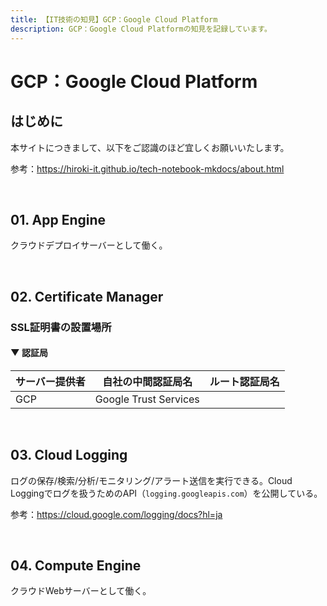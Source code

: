```yaml
---
title: 【IT技術の知見】GCP：Google Cloud Platform
description: GCP：Google Cloud Platformの知見を記録しています。
---
```


# GCP：Google Cloud Platform

## はじめに

本サイトにつきまして、以下をご認識のほど宜しくお願いいたします。

参考：https://hiroki-it.github.io/tech-notebook-mkdocs/about.html

<br>

## 01. App Engine

クラウドデプロイサーバーとして働く。

<br>

## 02. Certificate Manager

### SSL証明書の設置場所

#### ▼ 認証局

| サーバー提供者 | 自社の中間認証局名    | ルート認証局名 |
| ------------ | --------------------- | -------------- |
| GCP          | Google Trust Services |                |

<br>

## 03. Cloud Logging

ログの保存/検索/分析/モニタリング/アラート送信を実行できる。Cloud Loggingでログを扱うためのAPI（```logging.googleapis.com```）を公開している。

参考：https://cloud.google.com/logging/docs?hl=ja

<br>

## 04. Compute Engine

クラウドWebサーバーとして働く。

<br>
